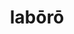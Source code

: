 ---
title: labōrō
meaning: to work
ch: three
pos: verb
inf: labōrāre
secondppstem: labōr
infend: āre
conjugation: first
derivative: elaborate
sixms: L
---